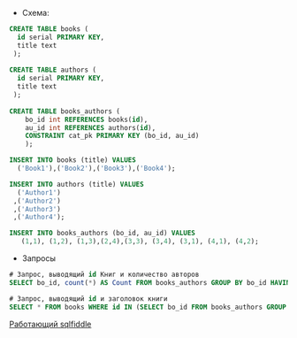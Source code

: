 [comment]: # (Created by Astashov Andrey <a.astashov@straetus.com>)
[comment]: # (Date: 30.01.2016 / ‏‎22:40)

- Схема:

```sql
CREATE TABLE books (
  id serial PRIMARY KEY,
  title text
 );
 
CREATE TABLE authors (
  id serial PRIMARY KEY, 
  title text
 );
 
CREATE TABLE books_authors (
	bo_id int REFERENCES books(id), 
	au_id int REFERENCES authors(id), 
	CONSTRAINT cat_pk PRIMARY KEY (bo_id, au_id)
	);

INSERT INTO books (title) VALUES 
  ('Book1'),('Book2'),('Book3'),('Book4');

INSERT INTO authors (title) VALUES 
  ('Author1')
 ,('Author2')
 ,('Author3')
 ,('Author4');

INSERT INTO books_authors (bo_id, au_id) VALUES 
   (1,1), (1,2), (1,3),(2,4),(3,3), (3,4), (3,1), (4,1), (4,2);
```

- Запросы
```sql
# Запрос, выводящий id Книг и количество авторов
SELECT bo_id, count(*) AS Count FROM books_authors GROUP BY bo_id HAVING Count = 3;

# Запрос, выводящий id и заголовок книги
SELECT * FROM books WHERE id IN (SELECT bo_id FROM books_authors GROUP BY bo_id HAVING count(*) = 3);
```
[Работающий sqlfiddle](http://sqlfiddle.com/#!9/775d45/1)

